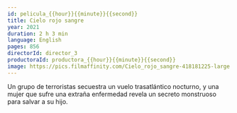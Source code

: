 ```yaml
---
id: pelicula_{{hour}}{{minute}}{{second}}
title: Cielo rojo sangre
year: 2021
duration: 2 h 3 min
language: English
pages: 856
directorId: director_3
productoraId: productora_{{hour}}{{minute}}{{second}}
image: https://pics.filmaffinity.com/Cielo_rojo_sangre-418181225-large.jpg
---
```

Un grupo de terroristas secuestra un vuelo trasatlántico nocturno, y una mujer que sufre una extraña enfermedad revela un secreto monstruoso para salvar a su hijo.